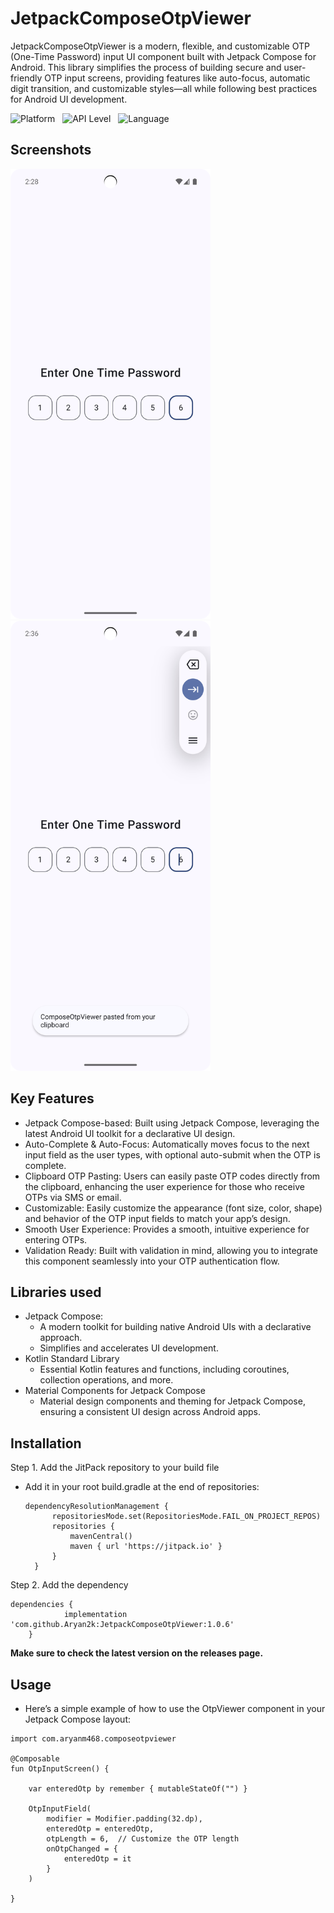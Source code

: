 # JetpackComposeOtpViewer

JetpackComposeOtpViewer is a modern, flexible, and customizable OTP (One-Time Password) input UI component built with Jetpack Compose for Android. This library simplifies the process of building secure and user-friendly OTP input screens, providing features like auto-focus, automatic digit transition, and customizable styles—all while following best practices for Android UI development.

![Platform](https://img.shields.io/badge/Platform-Android-lightseagreen) &nbsp;
![API Level](https://img.shields.io/badge/API-21%2B-steelblue) &nbsp;
![Language](https://img.shields.io/badge/Language-Kotlin-orange)

## Screenshots

<img src="OtpInputField.png" height = "720" width = "320"/>   <img src="OtpInputField2.png" height = "720" width = "320"/>  

## Key Features

- Jetpack Compose-based: Built using Jetpack Compose, leveraging the latest Android UI toolkit for a declarative UI design.
- Auto-Complete & Auto-Focus: Automatically moves focus to the next input field as the user types, with optional auto-submit when the OTP is complete.
- Clipboard OTP Pasting: Users can easily paste OTP codes directly from the clipboard, enhancing the user experience for those who receive OTPs via SMS or email.
- Customizable: Easily customize the appearance (font size, color, shape) and behavior of the OTP input fields to match your app’s design.
- Smooth User Experience: Provides a smooth, intuitive experience for entering OTPs.
- Validation Ready: Built with validation in mind, allowing you to integrate this component seamlessly into your OTP authentication flow.

## Libraries used

- Jetpack Compose:
  - A modern toolkit for building native Android UIs with a declarative approach.
  - Simplifies and accelerates UI development.
- Kotlin Standard Library
  - Essential Kotlin features and functions, including coroutines, collection operations, and more.
- Material Components for Jetpack Compose
  - Material design components and theming for Jetpack Compose, ensuring a consistent UI design across Android apps.
  
## Installation

Step 1. Add the JitPack repository to your build file
- Add it in your root build.gradle at the end of repositories:

  ```
  dependencyResolutionManagement {
		repositoriesMode.set(RepositoriesMode.FAIL_ON_PROJECT_REPOS)
		repositories {
			mavenCentral()
			maven { url 'https://jitpack.io' }
		}
	}

Step 2. Add the dependency

```
dependencies {
	        implementation 'com.github.Aryan2k:JetpackComposeOtpViewer:1.0.6'
	}
```

**Make sure to check the latest version on the releases page.**

## Usage

- Here’s a simple example of how to use the OtpViewer component in your Jetpack Compose layout:
  
```
import com.aryanm468.composeotpviewer

@Composable
fun OtpInputScreen() {

    var enteredOtp by remember { mutableStateOf("") }

    OtpInputField(
        modifier = Modifier.padding(32.dp),
        enteredOtp = enteredOtp,
        otpLength = 6,  // Customize the OTP length 
        onOtpChanged = {
            enteredOtp = it
        }
    )

}

